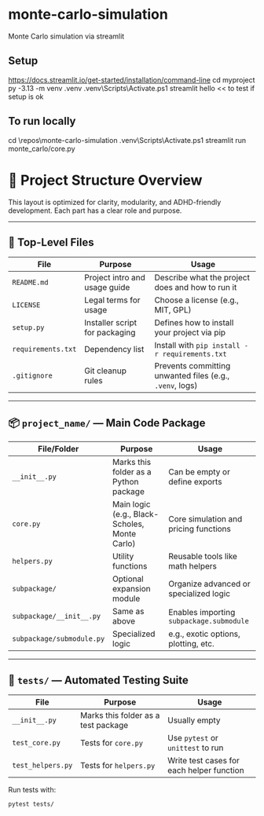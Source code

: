# monte-carlo-simulation
Monte Carlo simulation via streamlit  

## Setup
https://docs.streamlit.io/get-started/installation/command-line
cd myproject
py -3.13 -m venv .venv
.venv\Scripts\Activate.ps1
streamlit hello << to test if setup is ok

## To run locally
cd \repos\monte-carlo-simulation
.venv\Scripts\Activate.ps1
streamlit run monte_carlo/core.py

# 🧠 Project Structure Overview

This layout is optimized for clarity, modularity, and ADHD-friendly development. Each part has a clear role and purpose.

---

## 📁 Top-Level Files

| File               | Purpose                                         | Usage                                      |
|--------------------|-------------------------------------------------|--------------------------------------------|
| `README.md`        | Project intro and usage guide                   | Describe what the project does and how to run it |
| `LICENSE`          | Legal terms for usage                           | Choose a license (e.g., MIT, GPL)          |
| `setup.py`         | Installer script for packaging                  | Defines how to install your project via pip |
| `requirements.txt` | Dependency list                                 | Install with `pip install -r requirements.txt` |
| `.gitignore`       | Git cleanup rules                               | Prevents committing unwanted files (e.g., `.venv`, logs) |

---

## 📦 `project_name/` — Main Code Package

| File/Folder               | Purpose                                         | Usage                                      |
|---------------------------|-------------------------------------------------|--------------------------------------------|
| `__init__.py`             | Marks this folder as a Python package           | Can be empty or define exports             |
| `core.py`                 | Main logic (e.g., Black-Scholes, Monte Carlo)  | Core simulation and pricing functions      |
| `helpers.py`              | Utility functions                              | Reusable tools like math helpers           |
| `subpackage/`             | Optional expansion module                      | Organize advanced or specialized logic     |
| `subpackage/__init__.py` | Same as above                                   | Enables importing `subpackage.submodule`   |
| `subpackage/submodule.py`| Specialized logic                               | e.g., exotic options, plotting, etc.       |

---

## 🧪 `tests/` — Automated Testing Suite

| File               | Purpose                                         | Usage                                      |
|--------------------|-------------------------------------------------|--------------------------------------------|
| `__init__.py`      | Marks this folder as a test package             | Usually empty                              |
| `test_core.py`     | Tests for `core.py`                             | Use `pytest` or `unittest` to run          |
| `test_helpers.py`  | Tests for `helpers.py`                          | Write test cases for each helper function  |

Run tests with:
```bash
pytest tests/